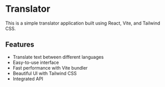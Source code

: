 # Translator

This is a simple translator application built using React, Vite, and Tailwind CSS.

## Features

- Translate text between different languages
- Easy-to-use interface
- Fast performance with Vite bundler
- Beautiful UI with Tailwind CSS
- Integrated API
